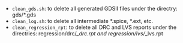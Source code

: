 - `clean_gds.sh`: to delete all generated GDSII files under the directry: gds/*.gds
- `clean_log.sh`: to delete all intermediate *.spice, *.ext, etc.
- `clean_regression_rpt`: to delete all DRC and LVS reports under the directries: regression/drc/*_drc.rpt and regression/lvs/*_lvs.rpt